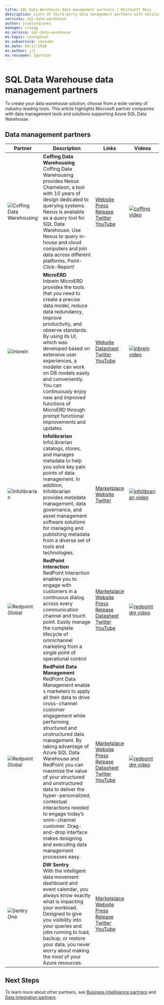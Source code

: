 ```yaml
---
title: SQL Data Warehouse data management partners | Microsoft Docs
description: Lists of third-party data management partners with solutions that support SQL Data Warehouse.
services: sql-data-warehouse
author: jrowlandjones
manager: craigg
ms.service: sql-data-warehouse
ms.topic: conceptual
ms.subservice: consume
ms.date: 04/17/2018
ms.author: jrj
ms.reviewer: igorstan
---
```


# SQL Data Warehouse data management partners
To create your data warehouse solution, choose from a wide variety of industry-leading tools. This article highlights Microsoft partner companies with data management tools and solutions supporting Azure SQL Data Warehouse.

## Data management partners
| Partner | Description | Links | Videos |
| --- | --- | --- | --- |
| ![Coffing Data Warehousing][1] |**Coffing Data Warehousing**<br>Coffing Data Warehousing provides Nexus Chameleon, a tool with 10 years of design dedicated to querying systems. Nexus is available as a query tool for SQL Data Warehouse. Use Nexus to query in-house and cloud computers and join data across different platforms. Point-Click-Report! |[Website][coffing_website]<br>[Press Release][coffing_press]<br>[Twitter][coffing_twitter]<br>[YouTube][coffing_youtube] |[![coffing video](./media/sql-data-warehouse-partner-data-management/coffing_video.jpg)](https://www.youtube.com/watch?v=N5GSxBEySFc) |
| ![Inbrein][2] |**MicroERD**<br>Inbrein MicroERD provides the tools that you need to create a precise data model, reduce data redundancy, improve productivity, and observe standards. By using its UI, which was developed based on extensive user experiences, a modeler can work on DB models easily and conveniently. You can continuously enjoy new and improved functions of MicroERD through prompt functional improvements and updates. |[Website][inbrein_website]<br>[Datasheet][inbrein_datasheet]<br>[Twitter][inbrein_twitter]<br>[YouTube][inbrein_youtube] |[![inbrein video](./media/sql-data-warehouse-partner-data-management/inbrein_video.jpg)](https://www.youtube.com/watch?v=IGHSAk4bxdE) |
| ![Infolibrarian][3] |**Infolibrarian**<br>InfoLibrarian catalogs, stores, and manages metadata to help you solve key pain points of data management. In addition, Infolibrarian provides metadata management, data governance, and asset management software solutions for managing and publishing metadata from a diverse set of tools and technologies. |[Marketplace][infolibrarian_marketplace]<br>[Website][infolibrarian_website]<br>[Twitter][infolibrarian_twitter] |[![infolibrarian video](./media/sql-data-warehouse-partner-data-management/infolibrarian_video.png)](http://www.infolibcorp.com/metadata-management-videos/vdbplayer.swf?volume=100&url=video/infolibrarian-azure-provisioning.mp4) |
| ![Redpoint Global][4] |**RedPoint Interaction**<br>RedPoint Interaction enables you to engage with customers in a continuous dialog across every communication channel and touch point. Easily manage the complete lifecycle of omnichannel marketing from a single point of operational control |[Marketplace][redpoint_it_marketplace]<br>[Website][redpoint_it_website]<br>[Press Release][redpoint_press]<br>[Datasheet][redpoint_it_datasheet]<br>[Twitter][redpoint_twitter]<br>[YouTube][redpoint_youtube] |[![redpoint dm video](./media/sql-data-warehouse-partner-data-management/redpoint_it_video.jpg)](https://vimeo.com/103715582) |
| ![Redpoint Global][4] |**RedPoint Data Management**<br>RedPoint Data Management enable s marketers to apply all their data to drive cross-channel customer engagement while performing structured and unstructured data management. By taking advantage of Azure SQL Data Warehouse and RedPoint you can maximize the value of your structured and unstructured data to deliver the hyper-personalized, contextual interactions needed to engage today’s omni-channel customer. Drag-and-drop interface makes designing and executing data management processes easy. |[Marketplace][redpoint_dm_marketplace]<br>[Website][redpoint_dm_website]<br>[Press Release][redpoint_press]<br>[Datasheet][redpoint_dm_datasheet]<br>[Twitter][redpoint_twitter]<br>[YouTube][redpoint_youtube] |[![redpoint dm video](./media/sql-data-warehouse-partner-data-management/redpoint_dm_video.jpg)](https://www.youtube.com/watch?v=o3DtXRpiEg0) |
| ![Sentry One][5] |**DW Sentry**<br>With the intelligent data movement dashboard and event calendar, you always know exactly what is impacting your workload. Designed to give you visibility into your queries and jobs running to load, backup, or restore your data, you never worry about making the most of your Azure resources. |[Marketplace][sql_sentry_marketplace]<br>[Website][sql_sentry_website]<br>[Press Release][sql_sentry_press]<br>[Twitter][sql_sentry_twitter]<br>[YouTube][sql_sentry_youtube] | |

## Next Steps
To learn more about other partners, see [Business Intelligence partners][bi_partners] and [Data Integration partners][di_partners].

<!--Image references-->

[1]: ./media/sql-data-warehouse-partner-data-management/coffing_data_warehousing_logo.png
[2]: ./media/sql-data-warehouse-partner-data-management/inbrein_logo.png
[3]: ./media/sql-data-warehouse-partner-data-management/infolibrarian_logo.png
[4]: ./media/sql-data-warehouse-partner-data-management/redpoint_global_logo.png
[5]: ./media/sql-data-warehouse-partner-data-management/sql_sentry_logo.png

<!--Article links-->

[bi_partners]: ./sql-data-warehouse-partner-business-intelligence.md
[dm_partners]: ./sql-data-warehouse-partner-data-management.md
[di_partners]: ./sql-data-warehouse-partner-data-integration.md

<!--Website links -->

[coffing_website]:http://www.coffingdw.com/software/nexus/
[inbrein_website]:http://microerd.com/
[infolibrarian_website]:http://www.infolibcorp.com/metadata-management/software-tools
[redpoint_it_website]:http://www.redpoint.net/products/customer-interaction-management/
[redpoint_dm_website]:http://www.redpoint.net/products/data-management-solutions/
[sql_sentry_website]:https://sentryone.com/platform/azure-sql-dw-performance-monitoring/

<!--ebook Links-->

<!--Datasheet Links-->

<!--[coffing_datasheet]:-->

[inbrein_datasheet]:http://microerd.com/images/MicroERD_Manual/MicroERD_Manual.pdf

<!--[infolibrarian_datasheet]:-->

[redpoint_it_datasheet]:http://www.redpoint.net/wp-content/uploads/2016/06/RedPoint-Interaction-FS-wordle-8.5x11-RPIUS0815-07-PRINT.pdf
[redpoint_dm_datasheet]:http://www.redpoint.net/wp-content/uploads/2014/09/RedPoint-Data-Management-FS-V2-wordle-8.5x11-0216-WEB.pdf

<!--[sql_sentry_datasheet]:-->

<!--Marketplace Links -->

<!--[coffing_marketplace]:https://azure.microsoft.com/marketplace/partners/nexus/nexus-chameleon-9/ -->

<!--[inbrein_marketplace]:-->

[infolibrarian_marketplace]:https://azure.microsoft.com/marketplace/partners/infolibrarian/infolibrarian-metadata-management-server/
[redpoint_it_marketplace]:https://azure.microsoft.com/marketplace/partners/redpoint-global/redpoint-interaction/
[redpoint_dm_marketplace]:https://azure.microsoft.com/marketplace/partners/redpoint-global/redpoint-rpdm/ 
[sql_sentry_marketplace]:https://www.sentryone.com/products/sentryone-platform/dw-sentry/azure-sql-data-warehouse-monitoring

<!--Press links-->

[coffing_press]:http://www.coffingdw.com/press-release-nexus-tuned-for-azure-sql-data-warehouse/

<!--[inbrein_press]:-->

<!--[infolibrarian_press]:-->

[redpoint_press]:http://www.redpoint.net/press/redpoint-global-announces-support-for-microsoft-azure-sql-data-warehouse-microsoft-azure-data-lake-service/
[sql_sentry_press]:https://www.sentryone.com/sentryone-v-11.2-offers-new-insights-and-powerful-automation


<!--YouTube links-->

[coffing_youtube]:https://www.youtube.com/channel/UC8o1zhc9tNp9ve6vDn34tkw
[inbrein_youtube]:https://www.youtube.com/channel/UCHTYjFFaTpo6bPAtuxgdZig

<!--[infolibrarian_youtube]:-->

[redpoint_youtube]:https://www.youtube.com/user/RedPointGlobal
[sql_sentry_youtube]:https://www.youtube.com/user/SQLSentry

<!--Twitter links-->

[coffing_twitter]:https://twitter.com/CoffingDW
[inbrein_twitter]:https://twitter.com/microerd
[infolibrarian_twitter]:https://twitter.com/InfoLibCorp
[redpoint_twitter]:https://twitter.com/RedPointGlobal
[sql_sentry_twitter]:https://twitter.com/SQLSentry

<!--Video links-->

